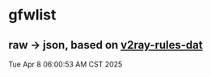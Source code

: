 # gfwlist
## raw -> json, based on [v2ray-rules-dat](https://github.com/Loyalsoldier/v2ray-rules-dat)
Tue Apr  8 06:00:53 AM CST 2025

